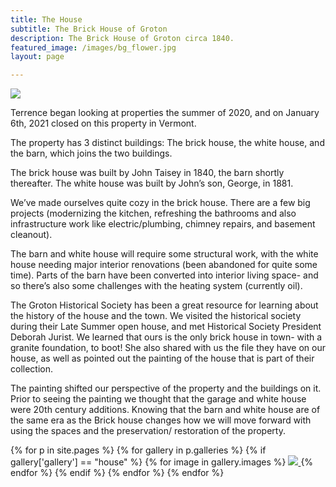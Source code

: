 ```yaml
---
title: The House
subtitle: The Brick House of Groton 
description: The Brick House of Groton circa 1840.
featured_image: /images/bg_flower.jpg
layout: page

---
```


![](/images/house_summer_2021.jpg)

Terrence began looking at properties the summer of 2020, and on January 6th, 2021 closed on this property in Vermont. 

The property has 3 distinct buildings: The brick house, the white house, and the barn, which joins the two buildings. 

The brick house was built by John Taisey in 1840, the barn shortly thereafter. The white house was built by John’s son, George, in 1881. 

We’ve made ourselves quite cozy in the brick house. There are a few big projects (modernizing the kitchen, refreshing the bathrooms and also infrastructure work like electric/plumbing, chimney repairs, and basement cleanout). 

The barn and white house will require some structural work, with the white house needing major interior renovations (been abandoned for quite some time). Parts of the barn have been converted into interior living space- and so there’s also some challenges with the heating system (currently oil).  

The Groton Historical Society has been a great resource for learning about the history of the house and the town. We visited the historical society during their Late Summer open house, and met Historical Society President Deborah Jurist. We learned that ours is the only brick house in town- with a granite foundation, to boot! She also shared with us the file they have on our house, as well as pointed out the painting of the house that is part of their collection. 

The painting shifted our perspective of the property and the buildings on it. Prior to seeing the painting we thought that the garage and white house were 20th century additions. Knowing that the barn and white house are of the same era as the Brick house changes how we will move forward with using the spaces and the preservation/ restoration of the property. 

<div class="gallery" data-columns="3">
{% for p in site.pages %}
  {% for gallery in p.galleries %}
    {% if gallery['gallery'] == "house" %}
      {% for image in gallery.images %}
        <a href="/{{ site.gallery.dir }}/{{ gallery['gallery'] }}/{{ image.src }}">
            <img src="/{{ site.gallery.dir }}/{{ gallery['gallery'] }}/thumbs/{{ image.src }}" />
        </a>
      {% endfor %}
    {% endif %}
  {% endfor %}
{% endfor %}
</div>
